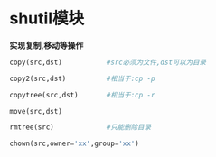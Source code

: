 # shutil模块   
**实现复制,移动等操作**
```python
copy(src,dst)           #src必须为文件,dst可以为目录

copy2(src,dst)          #相当于:cp -p

copytree(src,dst)       #相当于:cp -r

move(src,dst)

rmtree(src)             #只能删除目录

chown(src,owner='xx',group='xx')
```
